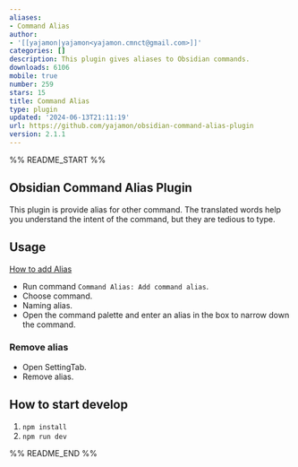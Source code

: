 ```yaml
---
aliases:
- Command Alias
author:
- '[[yajamon|yajamon<yajamon.cmnct@gmail.com>]]'
categories: []
description: This plugin gives aliases to Obsidian commands.
downloads: 6106
mobile: true
number: 259
stars: 15
title: Command Alias
type: plugin
updated: '2024-06-13T21:11:19'
url: https://github.com/yajamon/obsidian-command-alias-plugin
version: 2.1.1
---
```


%% README_START %%

## Obsidian Command Alias Plugin

This plugin is provide alias for other command.
The translated words help you understand the intent of the command, but they are tedious to type.

## Usage

[How to add Alias](https://user-images.githubusercontent.com/6084855/167056118-0b4120d1-fd97-4c82-bad1-83981409147d.mp4)

- Run command `Command Alias: Add command alias`.
- Choose command.
- Naming alias.
- Open the command palette and enter an alias in the box to narrow down the command.

### Remove alias

- Open SettingTab.
- Remove alias.

## How to start develop

1. `npm install`
2. `npm run dev`


%% README_END %%